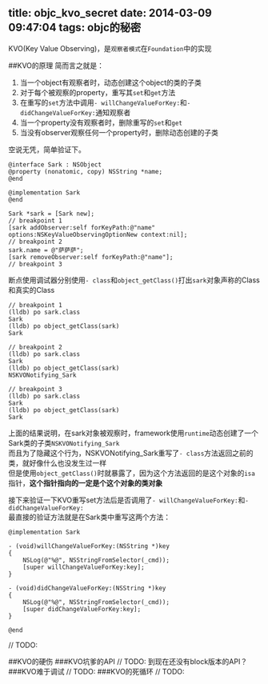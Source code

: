 title: objc_kvo_secret
date: 2014-03-09 09:47:04
tags: objc的秘密
---
KVO(Key Value Observing)，是`观察者模式`在`Foundation`中的实现


##KVO的原理
简而言之就是：
 1. 当一个object有观察者时，动态创建这个object的类的子类
 2. 对于每个被观察的property，重写其`set`和`get`方法
 3. 在重写的`set`方法中调用`- willChangeValueForKey:`和`- didChangeValueForKey:`通知观察者
 4. 当一个property没有观察者时，删除重写的`set`和`get`
 5. 当没有observer观察任何一个property时，删除动态创建的子类

空说无凭，简单验证下。

```
@interface Sark : NSObject
@property (nonatomic, copy) NSString *name;
@end

@implementation Sark
@end
```

```
Sark *sark = [Sark new];
// breakpoint 1
[sark addObserver:self forKeyPath:@"name" options:NSKeyValueObservingOptionNew context:nil];
// breakpoint 2
sark.name = @"萨萨萨";
[sark removeObserver:self forKeyPath:@"name"];
// breakpoint 3
```
断点使用调试器分别使用`- class`和`object_getClass()`打出`sark`对象声称的Class和真实的Class
```
// breakpoint 1
(lldb) po sark.class
Sark
(lldb) po object_getClass(sark)
Sark

// breakpoint 2
(lldb) po sark.class
Sark
(lldb) po object_getClass(sark)
NSKVONotifying_Sark

// breakpoint 3
(lldb) po sark.class
Sark
(lldb) po object_getClass(sark)
Sark
```
上面的结果说明，在sark对象被观察时，framework使用`runtime`动态创建了一个Sark类的子类`NSKVONotifying_Sark`  
而且为了隐藏这个行为，NSKVONotifying_Sark重写了`- class`方法返回之前的类，就好像什么也没发生过一样  
但是使用`object_getClass()`时就暴露了，因为这个方法返回的是这个对象的`isa`指针，**这个指针指向的一定是个这个对象的类对象**  

接下来验证一下KVO重写set方法后是否调用了`- willChangeValueForKey:`和`- didChangeValueForKey:`  
最直接的验证方法就是在Sark类中重写这两个方法：


```
@implementation Sark

- (void)willChangeValueForKey:(NSString *)key
{
    NSLog(@"%@", NSStringFromSelector(_cmd));
    [super willChangeValueForKey:key];
}

- (void)didChangeValueForKey:(NSString *)key
{
    NSLog(@"%@", NSStringFromSelector(_cmd));
    [super didChangeValueForKey:key];
}

@end
```
// TODO:

##KVO的硬伤
###KVO坑爹的API
// TODO:
到现在还没有block版本的API？
###KVO难于调试
// TODO:
###KVO的死循环
// TODO:
